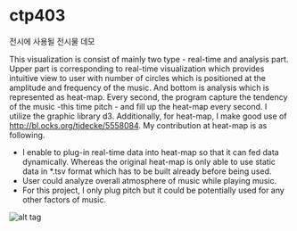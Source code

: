 # ctp403
전시에 사용될 전시물 데모

This visualization is consist of mainly two type - real-time and analysis part. Upper part is corresponding to real-time visualization which provides intuitive view to user with number of circles which is positioned at the amplitude and frequency of the music. And bottom is analysis which is represented as heat-map. Every second, the program capture the tendency of the music -this time pitch - and fill up the heat-map every second. 
I utilize the graphic library d3. Additionally, for heat-map, I make good use of http://bl.ocks.org/tjdecke/5558084. My contribution at heat-map is as following. 
* I enable to plug-in real-time data into heat-map so that it can fed data dynamically. Whereas the original heat-map is only able to use static data in *.tsv format which has to be built already before being used. 
* User could analyze overall atmosphere of music while playing music. 
* For this project, I only plug pitch but it could be potentially used for any other factors of music.

![alt tag](https://cloud.githubusercontent.com/assets/3036721/15880958/1e42ff68-2d6d-11e6-9d5a-d21c0c8a1321.png)
